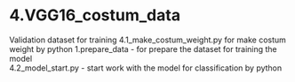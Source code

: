 # 4.VGG16_costum_data
Validation dataset for training 
4.1_make_costum_weight.py for make costum weight by python
1.prepare_data - for prepare the dataset for training the model  
4.2_model_start.py - start work with the model for classification by python
